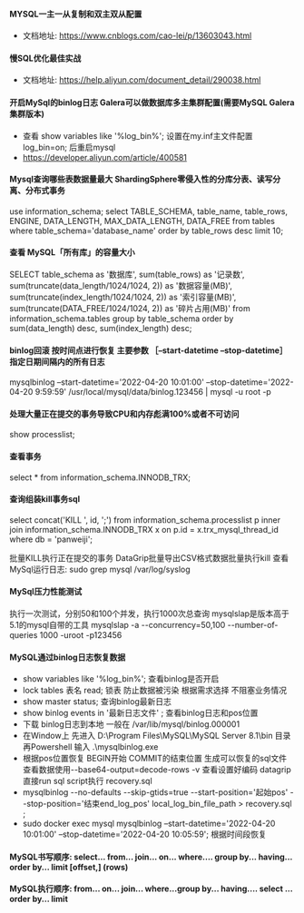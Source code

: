 #### MYSQL一主一从复制和双主双从配置

- 文档地址: https://www.cnblogs.com/cao-lei/p/13603043.html

#### 慢SQL优化最佳实战

- 文档地址: https://help.aliyun.com/document_detail/290038.html

#### 开启MySql的binlog日志   Galera可以做数据库多主集群配置(需要MySQL Galera集群版本)

- 查看 show variables like '%log_bin%'; 设置在my.inf主文件配置 log_bin=on; 后重启mysql
- https://developer.aliyun.com/article/400581

#### Mysql查询哪些表数据量最大  ShardingSphere零侵入性的分库分表、读写分离、分布式事务

use information_schema;
select TABLE_SCHEMA, table_name, table_rows, ENGINE, DATA_LENGTH, MAX_DATA_LENGTH, DATA_FREE
from tables
where table_schema='database_name'
order by table_rows desc
limit 10;

#### 查看 MySQL「所有库」的容量大小

SELECT
table_schema as '数据库',
sum(table_rows) as '记录数',
sum(truncate(data_length/1024/1024, 2)) as '数据容量(MB)',
sum(truncate(index_length/1024/1024, 2)) as '索引容量(MB)',
sum(truncate(DATA_FREE/1024/1024, 2)) as '碎片占用(MB)'
from information_schema.tables
group by table_schema
order by sum(data_length) desc, sum(index_length) desc;

#### binlog回滚 按时间点进行恢复 主要参数 ［–start-datetime –stop-datetime］ 指定日期间隔内的所有日志

mysqlbinlog –start-datetime='2022-04-20 10:01:00' –stop-datetime='2022-04-20 9:59:59'
/usr/local/mysql/data/binlog.123456 | mysql -u root -p

#### 处理大量正在提交的事务导致CPU和内存彪满100%或者不可访问

show processlist;

#### 查看事务

select * from information_schema.INNODB_TRX;

#### 查询组装kill事务sql

select concat('KILL ', id, ';')
from information_schema.processlist p
inner join information_schema.INNODB_TRX x on p.id = x.trx_mysql_thread_id
where db = 'panweiji';

批量KILL执行正在提交的事务
DataGrip批量导出CSV格式数据批量执行kill
查看MySql运行日志:  sudo grep mysql /var/log/syslog

#### MySql压力性能测试

执行一次测试，分别50和100个并发，执行1000次总查询  mysqlslap是版本高于5.1的mysql自带的工具
mysqlslap -a --concurrency=50,100 --number-of-queries 1000  -uroot -p123456

#### MySQL通过binlog日志恢复数据

- show variables like '%log_bin%';  查看binlog是否开启
- lock tables 表名 read;  锁表 防止数据被污染  根据需求选择 不阻塞业务情况    
- show master status;  查询binlog最新日志
- show binlog events in '最新日志文件' ;  查看binlog日志和pos位置
- 下载 binlog日志到本地 一般在 /var/lib/mysql/binlog.000001
- 在Window上 先进入 D:\Program Files\MySQL\MySQL Server 8.1\bin 目录 再Powershell 输入  .\mysqlbinlog.exe
- 根据pos位置恢复 BEGIN开始  COMMIT的结束位置  生成可以恢复的sql文件 查看数据使用--base64-output=decode-rows -v 查看设置好编码  datagrip 直接run sql script执行 recovery.sql
- mysqlbinlog --no-defaults --skip-gtids=true --start-position='起始pos' --stop-position='结束end_log_pos' local_log_bin_file_path > recovery.sql ; 
- sudo docker exec mysql mysqlbinlog –start-datetime='2022-04-20 10:01:00' –stop-datetime='2022-04-20 10:05:59';  根据时间段恢复

####  MySQL书写顺序: select... from... join... on... where.... group by... having... order by... limit [offset,] (rows)
####  MySQL执行顺序: from...  on... join... where...group by... having.... select ... order by... limit